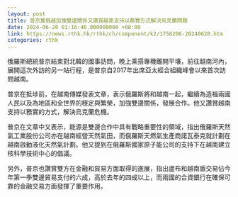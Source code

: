 ```yaml
---
layout: post
title: 普京冀俄越加強雙邊關係又讚賞越南支持以務實方式解決烏克蘭問題
date: 2024-06-20 01:16:46.000000000 +08:00
link: https://news.rthk.hk/rthk/ch/component/k2/1758206-20240620.htm
categories: rthk
---
```


俄羅斯總統普京結束對北韓的國事訪問，晚上乘搭專機離開平壤，前往越南河內，展開這次外訪的另一站行程，是普京自2017年出席亞太經合組織峰會以來首次訪問越南。

普京在抵埗前，在越南傳媒發表文章，表示俄羅斯將和越南一起，繼續為造福兩國人民以及為地區和全世界的穩定與繁榮，加強雙邊關係，發展合作。他又讚賞越南支持以務實的方式，解決烏克蘭危機。

普京在文章中又表示，能源是雙邊合作中具有戰略重要性的領域，指出俄羅斯天然氣工業股份公司亦在越南經營天然氣田，而俄羅斯天燃氣生產商諾瓦泰克就計劃在越南啟動液化天然氣計劃。他又提到在俄羅斯國家原子能公司的支持下在越南建立核科學技術中心的倡議。

另外，普京也讚賞雙方在金融和貿易方面取得的進展，指出盧布和越南盾交易佔今年第一季雙邊貿易支付的六成，高於去年的四成以上，而兩國的合資銀行在確保可靠的金融交易方面發揮了重要作用。
